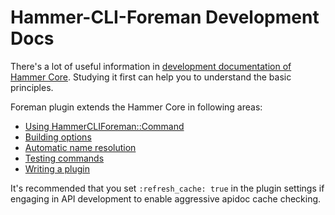 Hammer-CLI-Foreman Development Docs
===================================

There's a lot of useful information in
[development documentation of Hammer Core](https://github.com/theforeman/hammer-cli/blob/master/doc/developer_docs.md#hammer-development-docs).
Studying it first can help you to understand the basic principles.

Foreman plugin extends the Hammer Core in following areas:
 - [Using HammerCLIForeman::Command](using_hammer_cli_foreman_command.md#using-hammercliforeman)
 - [Building options](option_builder.md#option-builders)
 - [Automatic name resolution](name_id_resolution.md#name-to-id-resolution)
 - [Testing commands](testing.md#testing-hammer-commands)
 - [Writing a plugin](plugin.md#writing-a-plugin)

It's recommended that you set `:refresh_cache: true` in the plugin settings if
engaging in API development to enable aggressive apidoc cache checking.
